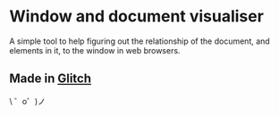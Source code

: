 Window and document visualiser
=================

A simple tool to help figuring out the relationship of the document, and elements in it, to the window in web browsers.

Made in [Glitch](https://glitch.com/)
-------------------

\ ゜o゜)ノ
